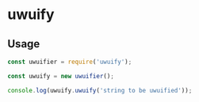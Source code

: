 # uwuify

## Usage

```js
const uwuifier = require('uwuify');

const uwuify = new uwuifier();

console.log(uwuify.uwuify('string to be uwuified'));